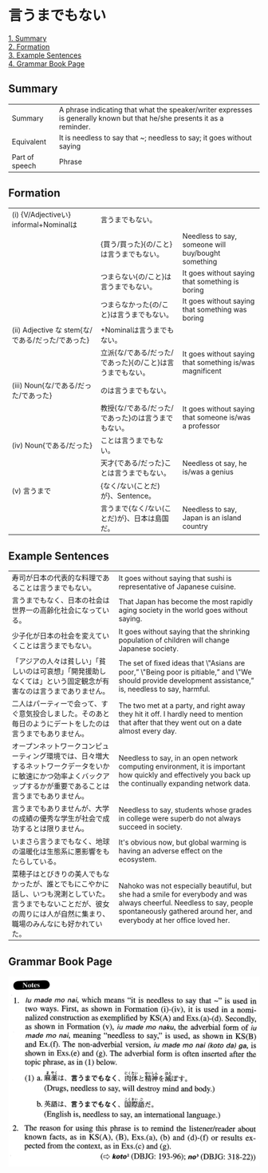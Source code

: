 # 言うまでもない

[1. Summary](#summary)<br>
[2. Formation](#formation)<br>
[3. Example Sentences](#example-sentences)<br>
[4. Grammar Book Page](#grammar-book-page)<br>


## Summary

<table><tr>   <td>Summary</td>   <td>A phrase indicating that what the speaker/writer expresses is generally known but that he/she presents it as a reminder.</td></tr><tr>   <td>Equivalent</td>   <td>It is needless to say that ~; needless to say; it goes without saying</td></tr><tr>   <td>Part of speech</td>   <td>Phrase</td></tr></table>

## Formation

<table class="table"><tbody><tr class="tr head"><td class="td"><span class="numbers">(i)</span> <span class="bold">{V/Adjectiveい} informal+Nominalは</span></td><td class="td"><span class="concept">言うまでもない</span><span>。</span></td><td class="td"></td></tr><tr class="tr"><td class="td"></td><td class="td"><span>{買う/買った}{の/こと}は</span><span class="concept">言うまでもない</span><span>。</span></td><td class="td"><span>Needless to say, someone will buy/bought something</span></td></tr><tr class="tr"><td class="td"></td><td class="td"><span>つまらない{の/こと}は</span><span class="concept">言うまでもない</span><span>。</span></td><td class="td"><span>It goes without saying that something is boring</span></td></tr><tr class="tr"><td class="td"></td><td class="td"><span>つまらなかった{の/こと}は</span><span class="concept">言うまでもない</span><span>。</span></td><td class="td"><span>It goes without saying that something was boring</span></td></tr><tr class="tr head"><td class="td"><span class="numbers">(ii)</span> <span class="bold">Adjective な stem{な/である/だった/であった}</span></td><td class="td"><span>+Nominalは</span><span class="concept">言うまでもない</span><span>。</span></td><td class="td"></td></tr><tr class="tr"><td class="td"></td><td class="td"><span>立派{な/である/だった/であった}{の/こと}は</span><span class="concept">言うまでもない</span><span>。</span></td><td class="td"><span>It goes without saying that something is/was magnificent</span></td></tr><tr class="tr head"><td class="td"><span class="numbers">(iii)</span> <span class="bold">Noun{な/である/だった/であった}</span></td><td class="td"><span>のは</span><span class="concept">言うまでもない</span><span>。</span></td><td class="td"></td></tr><tr class="tr"><td class="td"></td><td class="td"><span>教授{な/である/だった/であった}のは</span><span class="concept">言うまでもない</span><span>。</span></td><td class="td"><span>It goes without saying that someone is/was a professor</span></td></tr><tr class="tr head"><td class="td"><span class="numbers">(iv)</span> <span class="bold">Noun{である/だった}</span></td><td class="td"><span>ことは</span><span class="concept">言うまでもない</span><span>。</span></td><td class="td"></td></tr><tr class="tr"><td class="td"></td><td class="td"><span>天才{である/だった}ことは</span><span class="concept">言うまでもない</span><span>。</span></td><td class="td"><span>Needless ot say, he is/was a genius</span></td></tr><tr class="tr head"><td class="td"><span class="numbers">(v)</span> <span class="concept">言うまで</span></td><td class="td"><span class="concept"></span><span>{なく/ない(ことだ)が}、Sentence。</span></td><td class="td"></td></tr><tr class="tr"><td class="td"></td><td class="td"><span class="concept">言うまで</span><span>{なく/ない(ことだ)が}、日本は島国だ。</span></td><td class="td"><span>Needless to say, Japan is an island country</span></td></tr></tbody></table>

## Example Sentences

<table><tr>   <td>寿司が日本の代表的な料理であることは言うまでもない。</td>   <td>It goes without saying that sushi is representative of Japanese cuisine.</td></tr><tr>   <td>言うまでもなく、日本の社会は世界一の高齢化社会になっている。</td>   <td>That Japan has become the most rapidly aging society in the world goes without saying.</td></tr><tr>   <td>少子化が日本の社会を変えていくことは言うまでもない。</td>   <td>It goes without saying that the shrinking population of children will change Japanese society.</td></tr><tr>   <td>「アジアの人々は貧しい」「貧しいのは可哀想」「開発援助しなくては」という固定観念が有害なのは言うまでありません。</td>   <td>The set of ﬁxed ideas that \"Asians are poor,” \"Being poor is pitiable,” and \"We should provide development assistance,” is, needless to say, harmful.</td></tr><tr>   <td>二人はパーティーで会って、すぐ意気投合しました。そのあと毎日のようにデートをしたのは言うまでもありません。</td>   <td>The two met at a party, and right away they hit it off. I hardly need to mention that after that they went out on a date almost every day.</td></tr><tr>   <td>オープンネットワークコンピューティング環境では、日々増大するネットワークデータをいかに敏速にかつ効率よくバックアップするかが重要であることは言うまでもありません。</td>   <td>Needless to say, in an open network computing environment, it is important how quickly and effectively you back up the continually expanding network data.</td></tr><tr>   <td>言うまでもありませんが、大学の成績の優秀な学生が社会で成功するとは限りません。</td>   <td>Needless to say, students whose grades in college were superb do not always succeed in society.</td></tr><tr>   <td>いまさら言うまでもなく、地球の温暖化は生態系に悪影響をもたらしている。</td>   <td>It's obvious now, but global warming is having an adverse effect on the ecosystem.</td></tr><tr>   <td>菜穂子はとびきりの美人でもなかったが、誰とでもにこやかに話し、いつも溌溂としていた。言うまでもないことだが、彼女の周りには人が自然に集まり、職場のみんなにも好かれていた。</td>   <td>Nahoko was not especially beautiful, but she had a smile for everybody and was always cheerful. Needless to say, people spontaneously gathered around her, and everybody at her ofﬁce loved her.</td></tr></table>

## Grammar Book Page

![](../img/Advanced言うまでもない.png)


